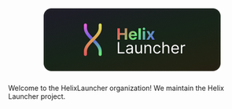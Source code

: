 <h1>
<div align="center">
<img alt="Helix Launcher Banner" src="https://raw.githubusercontent.com/HelixLauncher/Art/main/branding/banner-launcher-wide/banner-launcher-wide_128h.png"></img>
</div>
</h1>

Welcome to the HelixLauncher organization! We maintain the Helix Launcher project.
